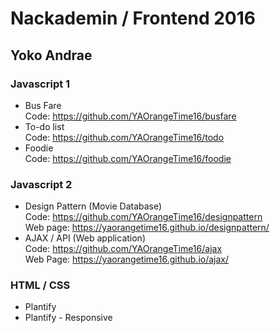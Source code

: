 # Nackademin / Frontend 2016
## Yoko Andrae

### Javascript 1
* Bus Fare  
Code: https://github.com/YAOrangeTime16/busfare
* To-do list  
Code: https://github.com/YAOrangeTime16/todo
* Foodie  
Code: https://github.com/YAOrangeTime16/foodie

### Javascript 2
* Design Pattern (Movie Database)  
Code: https://github.com/YAOrangeTime16/designpattern  
Web page: https://yaorangetime16.github.io/designpattern/  
* AJAX / API (Web application)  
Code: https://github.com/YAOrangeTime16/ajax  
Web Page: https://yaorangetime16.github.io/ajax/  

### HTML / CSS
* Plantify
* Plantify - Responsive

